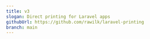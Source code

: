 ```yaml
---
title: v3
slogan: Direct printing for Laravel apps
githubUrl: https://github.com/rawilk/laravel-printing
branch: main
---
```

